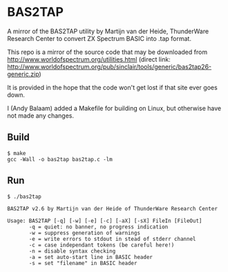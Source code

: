 # BAS2TAP
A mirror of the BAS2TAP utility by Martijn van der Heide, ThunderWare Research Center to convert ZX Spectrum BASIC into .tap format.

This repo is a mirror of the source code that may be downloaded from http://www.worldofspectrum.org/utilities.html (direct link: http://www.worldofspectrum.org/pub/sinclair/tools/generic/bas2tap26-generic.zip)

It is provided in the hope that the code won't get lost if that site ever goes down.

I (Andy Balaam) added a Makefile for building on Linux, but otherwise have not made any changes.

## Build

    $ make
    gcc -Wall -o bas2tap bas2tap.c -lm

## Run

    $ ./bas2tap
    
    BAS2TAP v2.6 by Martijn van der Heide of ThunderWare Research Center
    
    Usage: BAS2TAP [-q] [-w] [-e] [-c] [-aX] [-sX] FileIn [FileOut]
           -q = quiet: no banner, no progress indication
           -w = suppress generation of warnings
           -e = write errors to stdout in stead of stderr channel
           -c = case independant tokens (be careful here!)
           -n = disable syntax checking
           -a = set auto-start line in BASIC header
           -s = set "filename" in BASIC header


